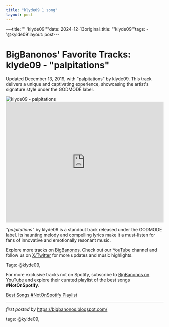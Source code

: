 ```yaml
---
title: "klyde09 1 song"
layout: post
---
```

---title: "' 'klyde09''"date: 2024-12-13original_title: "'klyde09'"tags:  - '@kylde09'layout: post---<!-- Post Title --><h1 >BigBanonos' Favorite Tracks: klyde09 - "palpitations"</h1> <!-- Introductory Text --><p >Updated December 13, 2019, with "palpitations" by klyde09. This track delivers a unique and captivating experience, showcasing the artist's signature style under the GODMODE label.</p> <!-- Featured Image --><div > <img src="https://i.scdn.co/image/ab6761610000e5ebe091720c9357e2a2fbb60ac2" alt="klyde09 - palpitations" /></div> <!-- YouTube Video Embed --><div > <iframe width="100%" height="385" src="https://www.youtube.com/embed/68o3l61XW08" title="klyde09 - palpitations (OFFICIAL VIDEO)" frameborder="0" allow="accelerometer; autoplay; clipboard-write; encrypted-media; gyroscope; picture-in-picture; web-share" referrerpolicy="strict-origin-when-cross-origin" allowfullscreen></iframe></div> <!-- Song Information --><div > <p><em>"palpitations"</em> by klyde09 is a standout track released under the GODMODE label. Its haunting melody and compelling lyrics make it a must-listen for fans of innovative and emotionally resonant music.</p></div> <!-- Footer Links --><div > <p>Explore more tracks on <a href="https://bigbanonos.blogspot.com/" target="_blank">BigBanonos</a>. Check out our <a href="https://www.youtube.com/@BigBanonos" target="_blank">YouTube</a> channel and follow us on <a href="https://x.com/bigbanonos" target="_blank">X/Twitter</a> for more updates and music highlights.</p></div> <!-- Tags --><p >Tags: @klyde09,</p><!--Subscribe and Playlist Links--><div>    <p>For more exclusive tracks not on Spotify, subscribe to <a href="https://www.youtube.com/@BigBanonos" target="_blank">BigBanonos on YouTube</a> and explore their curated playlist of the best songs <strong>#NotOnSpotify</strong>.</p>    <p><a href="https://www.youtube.com/playlist?list=PLtuNtuTatqI0kFahUCbtbfenC_ET5O_tr" target="_blank">Best Songs #NotOnSpotify Playlist<br /></a></p></div><hr /><p><em>first posted by</em> <a href="https://bigbanonos.blogspot.com/" rel="noopener" target="_new">https://bigbanonos.blogspot.com/</a></p><p>tags: @kylde09,</p>
